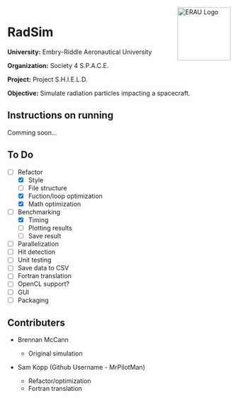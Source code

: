 <img align="right" width="120" height="120" title="ERAU Logo" src="https://github.com/MrPilotMan/RadSim/blob/master/Embry-Riddle%20Aeronautical%20University%20Seal.png" />

# RadSim
**University:** Embry-Riddle Aeronautical University

**Organization:** Society 4 S.P.A.C.E.

**Project:** Project S.H.I.E.L.D.

**Objective:** Simulate radiation particles impacting a spacecraft.

## Instructions on running
Comming soon...

## To Do
* [ ] Refactor
    * [X] Style
    * [ ] File structure
    * [X] Fuction/loop optimization
    * [X] Math optimization
* [ ] Benchmarking
   * [X] Timing
   * [ ] Plotting results
   * [ ] Save result
* [ ] Parallelization
* [ ] Hit detection
* [ ] Unit testing
* [ ] Save data to CSV
* [ ] Fortran translation
* [ ] OpenCL support?
* [ ] GUI
* [ ] Packaging

## Contributers
* Brennan McCann
  * Original simulation
    
* Sam Kopp (Github Username - MrPilotMan)
  * Refactor/optimization
  * Fortran translation

